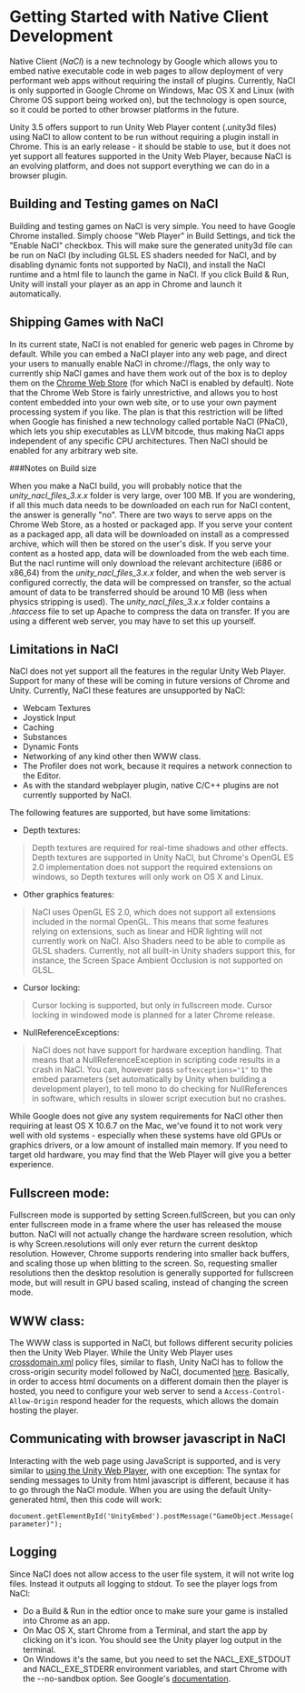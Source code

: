 Getting Started with Native Client Development
==============================================


Native Client (_NaCl_) is a new technology by Google which allows you to embed native executable code in web pages to allow deployment of very performant web apps without requiring the install of plugins. Currently, NaCl is only supported in Google Chrome on Windows, Mac OS X and Linux (with Chrome OS support being worked on), but the technology is open source, so it could be ported to other browser platforms in the future.

Unity 3.5 offers support to run Unity Web Player content (.unity3d files) using NaCl to allow content to be run without requiring a plugin install in Chrome. This is an early release - it should be stable to use, but it does not yet support all features supported in the Unity Web Player, because NaCl is an evolving platform, and does not support everything we can do in a browser plugin.

Building and Testing games on NaCl
----------------------------------


Building and testing games on NaCl is very simple. You need to have Google Chrome installed. Simply choose "Web Player" in Build Settings, and tick the "Enable NaCl" checkbox. This will make sure the generated unity3d file can be run on NaCl (by including GLSL ES shaders needed for NaCl, and by disabling dynamic fonts not supported by NaCl), and install the NaCl runtime and a html file to launch the game in NaCl. If you click Build & Run, Unity will install your player as an app in Chrome and launch it automatically.

Shipping Games with NaCl
------------------------


In its current state, NaCl is not enabled for generic web pages in Chrome by default. While you can embed a NaCl player into any web page, and direct your users to manually enable NaCl in chrome://flags, the only way to currently ship NaCl games and have them work out of the box is to deploy them on the [Chrome Web Store](https://chrome.google.com/webstore.md) (for which NaCl is enabled by default). Note that the Chrome Web Store is fairly unrestrictive, and allows you to host content embedded into your own web site, or to use your own payment processing system if you like. The plan is that this restriction will be lifted when Google has finished a new technology called portable NaCl (PNaCl), which lets you ship executables as LLVM bitcode, thus making NaCl apps independent of any specific CPU architectures. Then NaCl should be enabled for any arbitrary web site.

###Notes on Build size

When you make a NaCl build, you will probably notice that the _unity_nacl_files_3.x.x_ folder is very large, over 100 MB. If you are wondering, if all this much data needs to be downloaded on each run for NaCl content, the answer is generally "no". There are two ways to serve apps on the Chrome Web Store, as a hosted or packaged app. If you serve your content as a packaged app, all data will be downloaded on install as a compressed archive, which will then be stored on the user's disk. If you serve your content as a hosted app, data will be downloaded from the web each time. But the nacl runtime will only download the relevant architecture (i686 or x86_64) from the _unity_nacl_files_3.x.x_ folder, and when the web server is configured correctly, the data will be compressed on transfer, so the actual amount of data to be transferred should be around 10 MB (less when physics stripping is used). The _unity_nacl_files_3.x.x_ folder contains a _.htaccess_ file to set up Apache to compress the data on transfer. If  you are using a different web server, you may have to set this up yourself.

Limitations in NaCl
-------------------


NaCl does not yet support all the features in the regular Unity Web Player. Support for many of these will be coming in future versions of Chrome and Unity. Currently, NaCl these features are unsupported by NaCl:

* Webcam Textures
* Joystick Input
* Caching
* Substances
* Dynamic Fonts
* Networking of any kind other then WWW class.
* The Profiler does not work, because it requires a network connection to the Editor.
* As with the standard webplayer plugin, native C/C++ plugins are not currently supported by NaCl.

The following features are supported, but have some limitations:

* Depth textures:
>Depth textures are required for real-time shadows and other effects. Depth textures are supported in Unity NaCl, but Chrome's OpenGL ES 2.0 implementation does not support the required extensions on windows, so Depth textures will only work on OS X and Linux.

* Other graphics features:
>NaCl uses OpenGL ES 2.0, which does not support all extensions included in the normal OpenGL. This means that some features relying on extensions, such as linear and HDR lighting will not currently work on NaCl. Also Shaders need to be able to compile as GLSL shaders. Currently, not all built-in Unity shaders support this, for instance, the Screen Space Ambient Occlusion is not supported on GLSL.

* Cursor locking:
>Cursor locking is supported, but only in fullscreen mode. Cursor locking in windowed mode is planned for a later Chrome release.

* NullReferenceExceptions:
>NaCl does not have support for hardware exception handling. That means that a NullReferenceException in scripting code results in a crash in NaCl. You can, however pass `softexceptions="1"` to the embed parameters (set automatically by Unity when building a development player), to tell mono to do checking for NullReferences in software, which results in slower script execution but no crashes.

While Google does not give any system requirements for NaCl other then requiring at least OS X 10.6.7 on the Mac, we've found it to not work very well with old systems - especially when these systems have old GPUs or graphics drivers, or a low amount of installed main memory. If you need to target old hardware, you may find that the Web Player will give you a better experience.

Fullscreen mode:
----------------


Fullscreen mode is supported by setting Screen.fullScreen, but you can only enter fullscreen mode in a frame where the user has released the mouse button. NaCl will not actually change the hardware screen resolution, which is why Screen.resolutions will only ever return the current desktop resolution. However, Chrome supports rendering into smaller back buffers, and scaling those up when blitting to the screen. So, requesting smaller resolutions then the desktop resolution is generally supported for fullscreen mode, but will result in GPU based scaling, instead of changing the screen mode.

WWW class:
----------


The WWW class is supported in NaCl, but follows different security policies then the Unity Web Player. While the Unity Web Player uses [crossdomain.xml](SecuritySandbox.md) policy files, similar to flash, Unity NaCl has to follow the cross-origin security model followed by NaCl, documented [here](http://www.w3.org/TR/cors/.md). Basically, in order to access html documents on a different domain then the player is hosted, you need to configure your web server to send a `Access-Control-Allow-Origin` respond header for the requests, which allows the domain hosting the player.

Communicating with browser javascript in NaCl
---------------------------------------------


Interacting with the web page using JavaScript is supported, and is very similar to [using the Unity Web Player](UnityWebPlayerandbrowsercommunication.md), with one exception: The syntax for sending messages to Unity from html javascript is different, because it has to go through the NaCl module. When you are using the default Unity-generated html, then this code will work:

`document.getElementById('UnityEmbed').postMessage("GameObject.Message(parameter)");`

Logging
-------


Since NaCl does not allow access to the user file system, it will not write log files. Instead it outputs all logging to stdout. To see the player logs from NaCl: 

* Do a Build & Run in the edtior once to make sure your game is installed into Chrome as an app.
* On Mac OS X, start Chrome from a Terminal, and start the app by clicking on it's icon. You should see the Unity player log output in the terminal.
* On Windows it's the same, but you need to set the NACL_EXE_STDOUT and NACL_EXE_STDERR environment variables, and start Chrome with the --no-sandbox option. See Google's [documentation](https://sites.google.com/a/chromium.org/dev/nativeclient/how-tos/debuggingtips.md).
